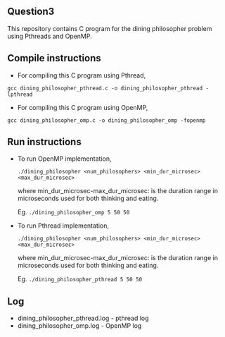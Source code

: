 ## Question3

This repository contains C program for the dining philosopher problem using Pthreads and OpenMP.

## Compile instructions
* For compiling this C program using Pthread,

`gcc dining_philosopher_pthread.c -o dining_philosopher_pthread -lpthread`

* For compiling this C program using OpenMP,

`gcc dining_philosopher_omp.c -o dining_philosopher_omp -fopenmp`

## Run instructions

* To run OpenMP implementation, 

    `./dining_philosopher <num_philosophers> <min_dur_microsec> <max_dur_microsec>`

    where 
    min_dur_microsec-max_dur_microsec: is the duration range in microseconds used for both thinking and eating.

    Eg.
    `./dining_philosopher_omp 5 50 50`

* To run Pthread implementation, 

    `./dining_philosopher <num_philosophers> <min_dur_microsec> <max_dur_microsec>`

    where 
    min_dur_microsec-max_dur_microsec: is the duration range in microseconds used for both thinking and eating.

    Eg.
    `./dining_philosopher_pthread 5 50 50`

## Log
* dining_philosopher_pthread.log - pthread log
* dining_philosopher_omp.log - OpenMP log
